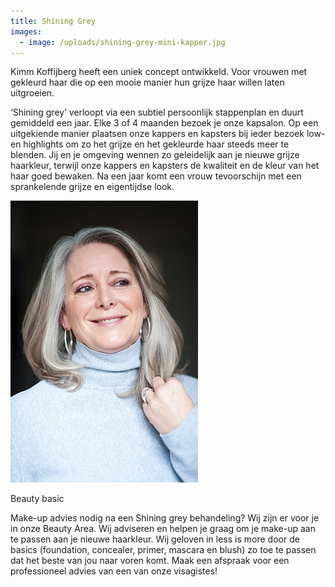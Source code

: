 ```yaml
---
title: Shining Grey
images:
  - image: /uploads/shining-grey-mini-kapper.jpg
---
```


Kimm Koffijberg heeft een uniek concept ontwikkeld. Voor vrouwen met gekleurd haar die op een mooie manier hun grijze haar willen laten uitgroeien.

‘Shining grey’ verloopt via een subtiel persoonlijk stappenplan en duurt gemiddeld een jaar. Elke 3 of 4 maanden bezoek je onze kapsalon. Op een uitgekiende manier plaatsen onze kappers en kapsters bij ieder bezoek low- en highlights om zo het grijze en het gekleurde haar steeds meer te blenden. Jij en je omgeving wennen zo geleidelijk aan je nieuwe grijze haarkleur, terwijl onze kappers en kapsters de kwaliteit en de kleur van het haar goed bewaken. Na een jaar komt een vrouw tevoorschijn met een sprankelende grijze en eigentijdse look.

![](/uploads/shining-grey-grijs-haar-kapper-amsterdam.jpg)

Beauty basic

Make-up advies nodig na een Shining grey behandeling? Wij zijn er voor je in onze Beauty Area. Wij adviseren en helpen je graag om je make-up aan te passen aan je nieuwe haarkleur. Wij geloven in less is more door de basics (foundation, concealer, primer, mascara en blush) zo toe te passen dat het beste van jou naar voren komt. Maak een afspraak voor een professioneel advies van een van onze visagistes!